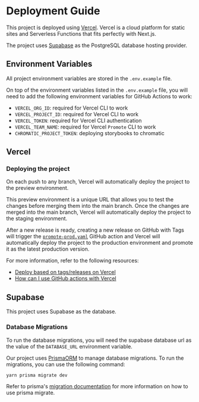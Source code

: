 # Deployment Guide

This project is deployed using [Vercel](https://vercel.com/). Vercel is a cloud
platform for static sites and Serverless Functions that fits perfectly with
Next.js.

The project uses [Supabase](https://supabase.com) as the PostgreSQL database
hosting provider.

## Environment Variables

All project environment variables are stored in the `.env.example` file.

On top of the environment variables listed in the `.env.example` file, you will
need to add the following environment variables for GitHub Actions to work:

- `VERCEL_ORG_ID`: required for Vercel CLI to work
- `VERCEL_PROJECT_ID`: required for Vercel CLI to work
- `VERCEL_TOKEN`: required for Vercel CLI authentication
- `VERCEL_TEAM_NAME`: required for Vercel `Promote` CLI to work
- `CHROMATIC_PROJECT_TOKEN`: deploying storybooks to chromatic

## Vercel

### Deploying the project

On each push to any branch, Vercel will automatically deploy the project to the
preview environment.

This preview environment is a unique URL that allows you to test the changes
before merging them into the main branch. Once the changes are merged into the
main branch, Vercel will automatically deploy the project to the staging
environment.

After a new release is ready, creating a new release on GitHub with Tags will
trigger the [`promote-prod.yaml`](.github/workflows/promote-prod.yml) GitHub
action and Vercel will automatically deploy the project to the production
environment and promote it as the latest production version.

For more information, refer to the following resources:

- [Deploy based on tags/releases on
  Vercel](https://vercel.com/guides/can-you-deploy-based-on-tags-releases-on-vercel)
- [How can I use GitHub actions with
  Vercel](https://vercel.com/guides/how-can-i-use-github-actions-with-vercel)

## Supabase

This project uses Supabase as the database.

### Database Migrations

To run the database migrations, you will need the supabase database url as the
value of the `DATABASE_URL` environment variable.

Our project uses [PrismaORM](https://prisma.io) to manage database migrations.
To run the migrations, you can use the following command:

```sh
yarn prisma migrate dev
```

Refer to prisma's [migration
documentation](https://www.prisma.io/docs/orm/prisma-migrate/getting-started)
for more information on how to use prisma migrate.
